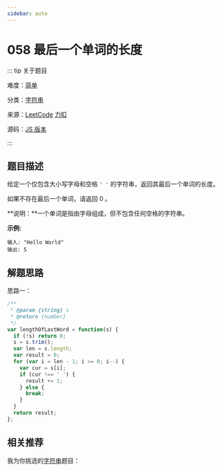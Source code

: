 ```yaml
---
sidebar: auto
---
```


# 058 最后一个单词的长度

::: tip 关于题目

难度：[简单](/solution/easy/)

分类：[字符串](/art/string.html)

来源：[LeetCode](https://leetcode.com/problems/length-of-last-word/)  [力扣](https://leetcode-cn.com/problems/length-of-last-word/)

源码：[JS 版本](https://github.com/swpuLeo/cattle/blob/master/src/easy/LengthOfLastWorld.js)

:::



## 题目描述

给定一个仅包含大小写字母和空格 `' '` 的字符串，返回其最后一个单词的长度。

如果不存在最后一个单词，请返回 0 。

**说明：**一个单词是指由字母组成，但不包含任何空格的字符串。

**示例:**

```
输入: "Hello World"
输出: 5
```



## 解题思路

思路一：

```js
/**
 * @param {string} s
 * @return {number}
 */
var lengthOfLastWord = function(s) {
  if (!s) return 0;
  s = s.trim();
  var len = s.length;
  var result = 0;
  for (var i = len - 1; i >= 0; i--) {
    var cur = s[i];
    if (cur !== ' ') {
      result += 1;
    } else {
      break;
    }
  }
  return result;
};
```



## 相关推荐

我为你挑选的[字符串](/art/string.html)题目：